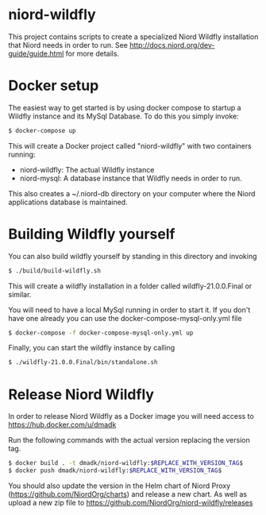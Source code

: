 # niord-wildfly

This project contains scripts to create a specialized Niord Wildfly installation that Niord needs in order to run.
See http://docs.niord.org/dev-guide/guide.html for more details.

# Docker setup

The easiest way to get started is by using docker compose to startup a Wildfly instance and its MySql Database. To do this you simply invoke:

```bash
$ docker-compose up
```

This will create a Docker project called "niord-wildfly" with two containers running:

- niord-wildfly: The actual Wildfly instance
- niord-mysql: A database instance that Wildfly needs in order to run.

This also creates a ~/.niord-db directory on your computer where the Niord applications database is maintained.

# Building Wildfly yourself

You can also build wildfly yourself by standing in this directory and invoking

```bash
$ ./build/build-wildfly.sh
```

This will create a wildfly installation in a folder called wildfly-21.0.0.Final or similar.

You will need to have a local MySql running in order to start it. If you don't have one already you
can use the docker-compose-mysql-only.yml file 

```bash
$ docker-compose -f docker-compose-mysql-only.yml up
```

Finally, you can start the wildfly instance by calling

```bash
$ ./wildfly-21.0.0.Final/bin/standalone.sh
```
# Release Niord Wildfly
In order to release Niord Wildfly as a Docker image you will need access to https://hub.docker.com/u/dmadk

Run the following commands with the actual version replacing the version tag.

```bash
$ docker build . -t dmadk/niord-wildfly:$REPLACE_WITH_VERSION_TAG$
$ docker push dmadk/niord-wildfly:$REPLACE_WITH_VERSION_TAG$
```

You should also update the version in the Helm chart of Niord Proxy (https://github.com/NiordOrg/charts) and release a new chart.
As well as upload a new zip file to https://github.com/NiordOrg/niord-wildfly/releases
